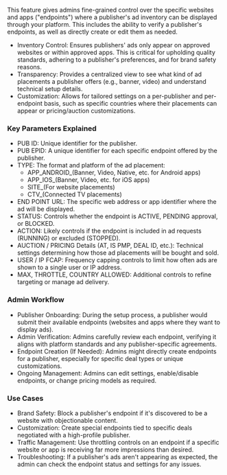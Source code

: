 This feature gives admins fine-grained control over the specific websites and apps ("endpoints") where a publisher's ad inventory can be displayed through your platform. This includes the ability to verify a publisher's endpoints, as well as directly create or edit them as needed.

* Inventory Control: Ensures publishers' ads only appear on approved websites or within approved apps. This is critical for upholding quality standards, adhering to a publisher's preferences, and for brand safety reasons.
* Transparency: Provides a centralized view to see what kind of ad placements a publisher offers (e.g., banner, video) and understand technical setup details.
* Customization: Allows for tailored settings on a per-publisher and per-endpoint basis, such as specific countries where their placements can appear or pricing/auction customizations.

### Key Parameters Explained

* PUB ID: Unique identifier for the publisher.
* PUB EPID: A unique identifier for each specific endpoint offered by the publisher.
* TYPE: The format and platform of the ad placement:
  * APP_ANDROID_(Banner, Video, Native, etc. for Android apps)
  * APP_IOS_(Banner, Video, etc. for iOS apps)
  * SITE_(For website placements)
  * CTV_(Connected TV placements)
* END POINT URL: The specific web address or app identifier where the ad will be displayed.
* STATUS: Controls whether the endpoint is ACTIVE, PENDING approval, or BLOCKED.
* ACTION: Likely controls if the endpoint is included in ad requests (RUNNING) or excluded (STOPPED).
* AUCTION / PRICING Details (AT, IS PMP, DEAL ID, etc.): Technical settings determining how those ad placements will be bought and sold.
* USER / IP FCAP: Frequency capping controls to limit how often ads are shown to a single user or IP address.
* MAX, THROTTLE, COUNTRY ALLOWED: Additional controls to refine targeting or manage ad delivery.

### Admin Workflow

* Publisher Onboarding: During the setup process, a publisher would submit their available endpoints (websites and apps where they want to display ads).
* Admin Verification: Admins carefully review each endpoint, verifying it aligns with platform standards and any publisher-specific agreements.
* Endpoint Creation (If Needed): Admins might directly create endpoints for a publisher, especially for specific deal types or unique customizations.
* Ongoing Management: Admins can edit settings, enable/disable endpoints, or change pricing models as required.

### Use Cases

* Brand Safety: Block a publisher's endpoint if it's discovered to be a website with objectionable content.
* Customization: Create special endpoints tied to specific deals negotiated with a high-profile publisher.
* Traffic Management: Use throttling controls on an endpoint if a specific website or app is receiving far more impressions than desired.
* Troubleshooting: If a publisher's ads aren't appearing as expected, the admin can check the endpoint status and settings for any issues.